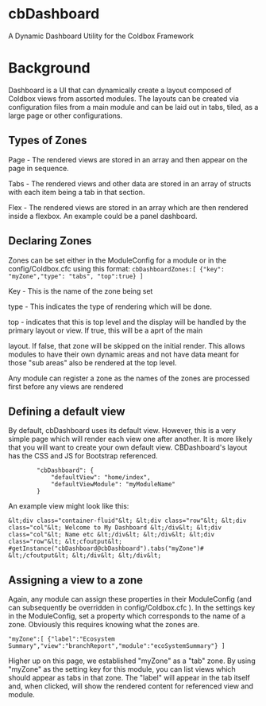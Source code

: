 # cbDashboard
A Dynamic Dashboard Utility for the Coldbox Framework

# Background
Dashboard is a UI that can dynamically create a layout composed of Coldbox views from assorted modules. The layouts
can be created via configuration files from a main module and can be laid out in tabs, tiled, as a large page or other configurations. 

## Types of Zones

Page - The rendered views are stored in an array and then appear on the page in sequence.

Tabs - The rendered views and other data are stored in an array of structs with each item being a tab in that section.

Flex - The rendered views are stored in an array which are then rendered inside a flexbox. An example could be a panel dashboard.

## Declaring Zones

Zones can be set either in the ModuleConfig for a module or in the config/Coldbox.cfc using this format:
`cbDashboardZones:[
    {"key": "myZone","type": "tabs", "top":true}
]`

Key - This is the name of the zone being set

type - This indicates the type of rendering which will be done. 

top - indicates that this is top level and the display will be handled by the primary layout or view. If true, this will be a aprt of the main 

layout.  If false, that zone will be skipped on the initial render. This allows modules to have their own dynamic areas and not have data meant for those "sub areas" also be rendered at the top level.

Any module can register a zone as the names of the zones are processed first before any views are rendered

## Defining a default view

By default, cbDashboard uses its default view. However, this is a very simple page which will render each view one after another. It is more likely that you will want to create your own default view. CBDashboard's layout has the CSS and JS for Bootstrap referenced. 

			"cbDashboard": {
				"defaultView": "home/index",
				"defaultViewModule": "myModuleName"
			}


An example view might look like this:

`&lt;div class="container-fluid"&lt;
    &lt;div class="row"&lt;
        &lt;div class="col"&lt;
            Welcome to My Dashboard
        &lt;/div&lt;
        &lt;div class="col"&lt;
            Name etc
        &lt;/div&lt;
    &lt;/div&lt;
    &lt;div class="row"&lt;
        &lt;cfoutput&lt;
            #getInstance("cbDashboard@cbDashboard").tabs("myZone")#
        &lt;/cfoutput&lt;
    &lt;/div&lt;
&lt;/div&lt;`

## Assigning a view to a zone

Again, any module can assign these properties in their ModuleConfig (and can subsequently be overridden in config/Coldbox.cfc ). In the settings key in the ModuleConfig, set a property which corresponds to the name of a zone. Obviously this requires knowing what the zones are.

`"myZone":[
    {"label":"Ecosystem Summary","view":"branchReport","module":"ecoSystemSummary"}
]`

Higher up on this page, we established "myZone" as a "tab" zone. By using "myZone" as the setting key for this module, you can list views which should appear as tabs in that zone. The "label" will appear in the tab itself and, when clicked, will show the rendered content for referenced view and module.